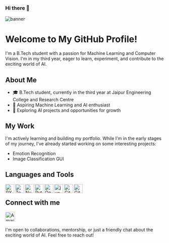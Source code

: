 ### Hi there 👋
![banner](https://github.com/Nikkhil003/Nikkhil003/assets/98099403/90aa6c17-7293-4a7b-b777-15eccc0fc56b)
# Welcome to My GitHub Profile!

I'm a B.Tech student with a passion for Machine Learning and Computer Vision. I'm in my third year, eager to learn, experiment, and contribute to the exciting world of AI.

## About Me

- 🎓 B.Tech student, currently in the third year at Jaipur Engineering College and Research Centre
- 🤖 Aspiring Machine Learning and AI enthusiast
- 💼 Exploring AI projects and opportunities for growth

## My Work

I'm actively learning and building my portfolio. While I'm in the early stages of my journey, I've already started working on some interesting projects:
- Emotion Recognition
- Image Classification GUI

## Languages and Tools
<img align="left" alt="PYTHON" width="28px" src="https://www.svgrepo.com/show/354238/python.svg" />
<img align="left" alt="Tensorflow" width="28px" src="https://www.svgrepo.com/show/354440/tensorflow.svg" />
<img align="left" alt="Numpy" width="28px" src="https://www.svgrepo.com/show/373938/numpy.svg" />
<img align="left" alt="Pytorch" width="28px" src="https://www.svgrepo.com/show/354240/pytorch.svg" />
<img align="left" alt="OpenCV" width="28px" src="https://www.svgrepo.com/show/354139/opencv.svg" />
<img align="left" alt="jupyter" width="28px" src="https://www.svgrepo.com/show/353949/jupyter.svg" />
<img align="left" alt="GitHub" width="28px" src="https://www.svgrepo.com/show/475654/github-color.svg" />
<img align="left" alt="GitHub" width="28px" src="https://www.vectorlogo.zone/logos/julialang/julialang-icon.svg" />
<br />

## Connect with me
<a href="https://www.linkedin.com/in/code-with-nik/"><img align="left" alt="AmarKumar | LinkedIn" width="30px" src="https://www.svgrepo.com/show/354000/linkedin-icon.svg" /></a>
<br />
<br />

I'm open to collaborations, mentorship, or just a friendly chat about the exciting world of AI. Feel free to reach out!
